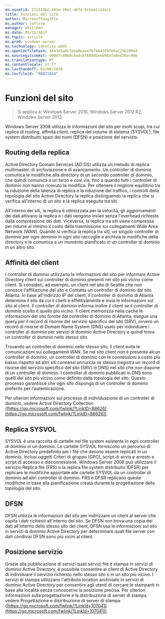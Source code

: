 ```yaml
---
ms.assetid: 22c514b2-401e-49e1-a87e-0cbaa2c1dac1
title: Funzioni del sito
author: MicrosoftGuyJFlo
ms.author: joflore
manager: mtillman
ms.date: 05/31/2017
ms.topic: article
ms.prod: windows-server
ms.technology: identity-adds
ms.openlocfilehash: 4443e5a0cfeba0eaee767404359febec256209d4
ms.sourcegitcommit: b00d7c8968c4adc8f699dbee694afe6ed36bc9de
ms.translationtype: MT
ms.contentlocale: it-IT
ms.lasthandoff: 04/08/2020
ms.locfileid: "80821844"
---
```

# <a name="site-functions"></a>Funzioni del sito

>Si applica a: Windows Server 2016, Windows Server 2012 R2, Windows Server 2012

 Windows Server 2008 utilizza le informazioni del sito per molti scopi, tra cui replica di routing, affinità client, replica del volume di sistema (SYSVOL), file system distribuito spazi dei nomi (DFSN) e posizione del servizio.  
  
## <a name="routing-replication"></a>Routing della replica  
Active Directory Domain Services (AD DS) utilizza un metodo di replica multimaster, di archiviazione e di avanzamento. Un controller di dominio comunica le modifiche alla directory di un secondo controller di dominio, che quindi comunica a un terzo e così via, fino a quando tutti i controller di dominio non hanno ricevuto la modifica. Per ottenere il migliore equilibrio tra la riduzione della latenza di replica e la riduzione del traffico, i controlli della topologia del sito Active Directory la replica distinguendo la replica che si verifica all'interno di un sito e la replica eseguita tra siti.  
  
All'interno dei siti, la replica è ottimizzata per la velocità, gli aggiornamenti dei dati attivano la replica e i dati vengono inviati senza l'overhead richiesto dalla compressione dei dati. Viceversa, la replica tra siti viene compressa per ridurre al minimo il costo della trasmissione sui collegamenti Wide Area Network (WAN). Quando si verifica la replica tra siti, un singolo controller di dominio per ogni dominio in ogni sito raccoglie e archivia le modifiche della directory e le comunica a un momento pianificato in un controller di dominio in un altro sito.  
  
## <a name="client-affinity"></a>Affinità del client  
I controller di dominio utilizzano le informazioni del sito per informare Active Directory client sui controller di dominio presenti nel sito più vicino come client. Si consideri, ad esempio, un client nel sito di Seattle che non conosce l'affiliazione del sito e Contatta un controller di dominio dal sito Atlanta. In base all'indirizzo IP del client, il controller di dominio di Atlanta determina il sito da cui il client è effettivamente e invia le informazioni sul sito al client. Il controller di dominio informa inoltre il client se il controller di dominio scelto è quello più vicino. Il client memorizza nella cache le informazioni del sito fornite dal controller di dominio di Atlanta, esegue una query per il record di risorse del servizio specifico del sito (SRV), ovvero un record di risorse di Domain Name System (DNS) usato per individuare i controller di dominio per servizi di dominio Active Directory e quindi trova un controller di dominio nello stesso sito.  
  
Trovando un controller di dominio nello stesso sito, il client evita le comunicazioni sui collegamenti WAN. Se nel sito client non è presente alcun controller di dominio, un controller di dominio con le connessioni a costo più basso rispetto ad altri siti connessi annuncia se stesso (registra un record di risorse del servizio specifico del sito (SRV) in DNS) nel sito che non dispone di un controller di dominio. I controller di dominio pubblicati in DNS sono quelli del sito più vicino come definito dalla topologia del sito. Questo processo garantisce che ogni sito disponga di un controller di dominio preferito per l'autenticazione.  
  
Per ulteriori informazioni sul processo di individuazione di un controller di dominio, vedere Active Directory Collection ([https://go.microsoft.com/fwlink/?LinkID=88626](https://go.microsoft.com/fwlink/?LinkID=88626)).  
  
## <a name="sysvol-replication"></a>Replica SYSVOL  
SYSVOL è una raccolta di cartelle nel file system esistente in ogni controller di dominio in un dominio. Le cartelle SYSVOL forniscono un percorso di Active Directory predefinito per i file che devono essere replicati in un dominio, inclusi oggetti Criteri di gruppo (GPO), script di avvio e arresto e script di accesso e disconnessione.  Windows Server 2008 può utilizzare il servizio Replica file (FRS) o la replica file system distribuito (DFSR) per replicare le modifiche apportate alle cartelle SYSVOL da un controller di dominio ad altri controller di dominio. FRS e DFSR replicano queste modifiche in base alla pianificazione creata durante la progettazione della topologia del sito.  
  
## <a name="dfsn"></a>DFSN  
DFSN utilizza le informazioni del sito per indirizzare un client al server che ospita i dati richiesti all'interno del sito. Se DFSN non trova una copia dei dati all'interno dello stesso sito del client, DFSN usa le informazioni sul sito in servizi di dominio Active Directory per determinare quali file server con dati condivisi DFSN sono più vicini al client.  
  
## <a name="service-location"></a>Posizione servizio  
Grazie alla pubblicazione di servizi quali servizi file e stampa in servizi di dominio Active Directory, è possibile consentire ai client di Active Directory di individuare il servizio richiesto nello stesso sito o in un sito più vicino. I servizi di stampa utilizzano l'attributo location archiviato in servizi di dominio Active Directory per consentire agli utenti di cercare le stampanti in base alla località senza conoscerne la posizione precisa. Per ulteriori informazioni sulla progettazione e la distribuzione di server di stampa, vedere Progettazione e distribuzione di server di stampa ([https://go.microsoft.com/fwlink/?LinkId=107041](https://go.microsoft.com/fwlink/?LinkId=107041)).  
  


